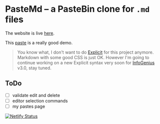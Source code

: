 # PasteMd – a PasteBin clone for `.md` files

The website is live [here](https://pastemd.netlify.com/).

This [paste](https://pastemd.netlify.com/pastes/pGQk4YYgnDnZjhMRcuxd) is a really good demo.

> You know what, I don't want to do [Explicit](https://github.com/gareth618/explicit-highlighter) for this project anymore. Markdown with some good CSS is just OK. However I'm going to continue working on a new Explicit syntax very soon for [InfoGenius](https://github.com/gareth618/infogenius) v3.0, stay tuned.

## ToDo

- [ ] validate edit and delete
- [ ] editor selection commands
- [ ] my pastes page

[![Netlify Status](https://api.netlify.com/api/v1/badges/52142d17-58d8-4b84-8fa2-cc0bbff6aa9b/deploy-status)](https://app.netlify.com/sites/pastemd/deploys)
